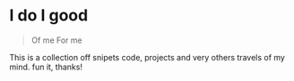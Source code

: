 # I do I good

> Of me For me

This is a collection off snipets code, projects and very others travels of my mind. fun it, thanks!

